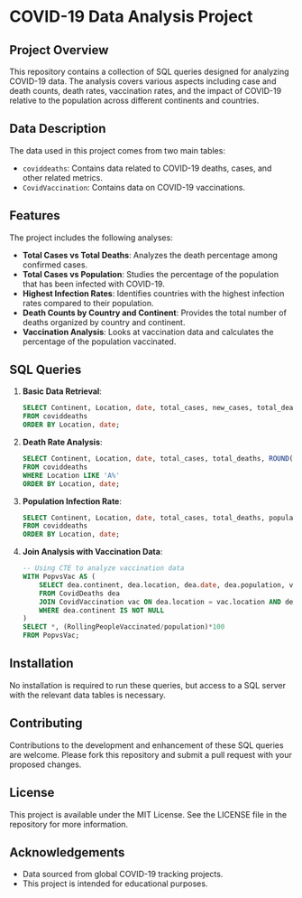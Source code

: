 # COVID-19 Data Analysis Project

## Project Overview
This repository contains a collection of SQL queries designed for analyzing COVID-19 data. The analysis covers various aspects including case and death counts, death rates, vaccination rates, and the impact of COVID-19 relative to the population across different continents and countries.

## Data Description
The data used in this project comes from two main tables:
- `coviddeaths`: Contains data related to COVID-19 deaths, cases, and other related metrics.
- `CovidVaccination`: Contains data on COVID-19 vaccinations.

## Features
The project includes the following analyses:
- **Total Cases vs Total Deaths**: Analyzes the death percentage among confirmed cases.
- **Total Cases vs Population**: Studies the percentage of the population that has been infected with COVID-19.
- **Highest Infection Rates**: Identifies countries with the highest infection rates compared to their population.
- **Death Counts by Country and Continent**: Provides the total number of deaths organized by country and continent.
- **Vaccination Analysis**: Looks at vaccination data and calculates the percentage of the population vaccinated.

## SQL Queries
1. **Basic Data Retrieval**:
    ```sql
    SELECT Continent, Location, date, total_cases, new_cases, total_deaths, population_density
    FROM coviddeaths  
    ORDER BY Location, date;
    ```
2. **Death Rate Analysis**:
    ```sql
    SELECT Continent, Location, date, total_cases, total_deaths, ROUND(((total_deaths/total_cases) * 100),2) as death_percentage
    FROM coviddeaths  
    WHERE Location LIKE 'A%'
    ORDER BY Location, date;
    ```
3. **Population Infection Rate**:
    ```sql
    SELECT Continent, Location, date, total_cases, total_deaths, population, ((total_cases/population) * 100) as covid_population
    FROM coviddeaths  
    ORDER BY Location, date;
    ```
4. **Join Analysis with Vaccination Data**:
    ```sql
    -- Using CTE to analyze vaccination data
    WITH PopvsVac AS (
        SELECT dea.continent, dea.location, dea.date, dea.population, vac.new_vaccinations, SUM(CAST(vac.new_vaccinations AS SIGNED)) OVER (PARTITION BY dea.Location ORDER BY dea.location, dea.Date) as RollingPeopleVaccinated
        FROM CovidDeaths dea
        JOIN CovidVaccination vac ON dea.location = vac.location AND dea.date = vac.date
        WHERE dea.continent IS NOT NULL 
    )
    SELECT *, (RollingPeopleVaccinated/population)*100
    FROM PopvsVac;
    ```

## Installation
No installation is required to run these queries, but access to a SQL server with the relevant data tables is necessary.

## Contributing
Contributions to the development and enhancement of these SQL queries are welcome. Please fork this repository and submit a pull request with your proposed changes.

## License
This project is available under the MIT License. See the LICENSE file in the repository for more information.

## Acknowledgements
- Data sourced from global COVID-19 tracking projects.
- This project is intended for educational purposes.

